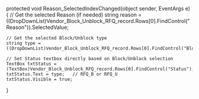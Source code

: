 protected void Reason_SelectedIndexChanged(object sender, EventArgs e)
{
    // Get the selected Reason (if needed)
    string reason = ((DropDownList)Vendor_Block_Unblock_RFQ_record.Rows[0].FindControl("Reason")).SelectedValue;

    // Get the selected Block/Unblock type
    string type = ((DropDownList)Vendor_Block_Unblock_RFQ_record.Rows[0].FindControl("Block_unblock")).SelectedValue;

    // Set Status textbox directly based on Block/Unblock selection
    TextBox txtStatus = (TextBox)Vendor_Block_Unblock_RFQ_record.Rows[0].FindControl("Status");
    txtStatus.Text = type;   // RFQ_B or RFQ_U
    txtStatus.Visible = true;
}
